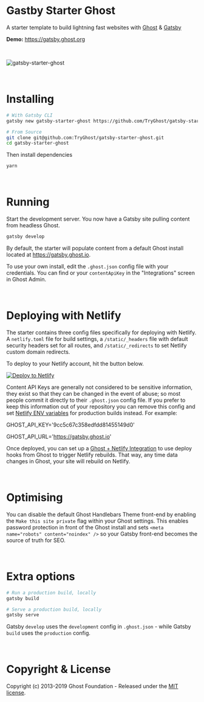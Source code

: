 # Gastby Starter Ghost

A starter template to build lightning fast websites with [Ghost](https://ghost.org) & [Gatsby](https://gatsbyjs.org)

**Demo:** https://gatsby.ghost.org

&nbsp;

![gatsby-starter-ghost](https://user-images.githubusercontent.com/120485/50913567-8ab8e380-142c-11e9-9e78-de02ded12fc6.jpg)

&nbsp;


# Installing

```bash
# With Gatsby CLI
gatsby new gatsby-starter-ghost https://github.com/TryGhost/gatsby-starter-ghost.git
```

```bash
# From Source
git clone git@github.com:TryGhost/gatsby-starter-ghost.git
cd gatsby-starter-ghost
```

Then install dependencies

```bash
yarn
```

&nbsp;

# Running

Start the development server. You now have a Gatsby site pulling content from headless Ghost.

```bash
gatsby develop
```

By default, the starter will populate content from a default Ghost install located at https://gatsby.ghost.io.

To use your own install, edit the `.ghost.json` config file with your credentials. You can find or your `contentApiKey` in the "Integrations" screen in Ghost Admin.

&nbsp;

# Deploying with Netlify

The starter contains three config files specifically for deploying with Netlify. A `netlify.toml` file for build settings, a `/static/_headers` file with default security headers set for all routes, and `/static/_redirects` to set Netlify custom domain redirects.

To deploy to your Netlify account, hit the button below.

[![Deploy to Netlify](https://www.netlify.com/img/deploy/button.svg)](https://app.netlify.com/start/)

Content API Keys are generally not considered to be sensitive information, they exist so that they can be changed in the event of abuse; so most people commit it directly to their `.ghost.json` config file. If you prefer to keep this information out of your repository you can remove this config and set [Netlify ENV variables](https://www.netlify.com/docs/continuous-deployment/#build-environment-variables) for production builds instead.
For example:

GHOST_API_KEY='9cc5c67c358edfdd81455149d0'

GHOST_API_URL='https://gatsby.ghost.io'

Once deployed, you can set up a [Ghost + Netlify Integration](https://docs.ghost.org/integrations/netlify/) to use deploy hooks from Ghost to trigger Netlify rebuilds. That way, any time data changes in Ghost, your site will rebuild on Netlify.

&nbsp;

# Optimising

You can disable the default Ghost Handlebars Theme front-end by enabling the `Make this site private` flag within your Ghost settings. This enables password protection in front of the Ghost install and sets `<meta name="robots" content="noindex" />` so your Gatsby front-end becomes the source of truth for SEO.

&nbsp;

# Extra options

```bash
# Run a production build, locally
gatsby build

# Serve a production build, locally
gatsby serve
```

Gatsby `develop` uses the `development` config in `.ghost.json` - while Gatsby `build` uses the `production` config.

&nbsp;

# Copyright & License

Copyright (c) 2013-2019 Ghost Foundation - Released under the [MIT license](LICENSE).
